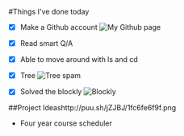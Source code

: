 #Things I've done today
- [x] Make a Github account
![My Github page](http://puu.sh/jZJBJ/1fc6fe6f9f.png)
- [x] Read smart Q/A
- [x] Able to move around with ls and cd
- [x] Tree
![Tree spam](http://puu.sh/jZKgt/71adc5cfe8.png)
- [x] Solved the blockly
![Blockly](http://puu.sh/jZKyb/bc9b9f268b.png)



##Project Ideashttp://puu.sh/jZJBJ/1fc6fe6f9f.png
- Four year course scheduler 